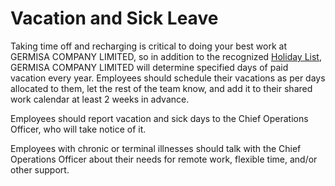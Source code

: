 # Vacation and Sick Leave

Taking time off and recharging is critical to doing your best work at GERMISA COMPANY LIMITED, so in addition to the recognized [Holiday List](https://github.com/clef/handbook/blob/master/Benefits%20and%20Perks/Holiday%20List.md), GERMISA COMPANY LIMITED will determine specified days of paid vacation every year. Employees should schedule their vacations as per days allocated to them, let the rest of the team know, and add it to their shared work calendar at least 2 weeks in advance.


Employees should report vacation and sick days to the Chief Operations Officer, who will take notice of it.

Employees with chronic or terminal illnesses should talk with the Chief Operations Officer about their needs for remote work, flexible time, and/or other support.
